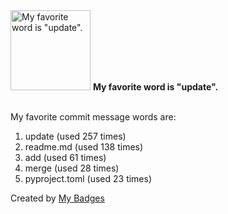 <img src="https://my-badges.github.io/my-badges/favorite-word.png" alt="My favorite word is &quot;update&quot;." title="My favorite word is &quot;update&quot;." width="128">
<strong>My favorite word is &quot;update&quot;.</strong>
<br><br>

My favorite commit message words are:

1. update (used 257 times)
2. readme.md (used 138 times)
3. add (used 61 times)
4. merge (used 28 times)
5. pyproject.toml (used 23 times)


Created by <a href="https://github.com/my-badges/my-badges">My Badges</a>